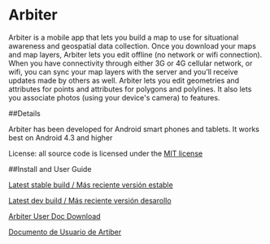 Arbiter
===============

Arbiter is a mobile app that lets you build a map to use for situational awareness and geospatial data collection. Once you download your maps and map layers, Arbiter lets you edit offline (no network or wifi connection).  When you have connectivity through either 3G or 4G cellular network, or wifi, you can sync your map layers with the server and you’ll receive updates made by others as well.  Arbiter lets you edit geometries and attributes for points and attributes for polygons and polylines.  It also lets you associate photos (using your device's camera) to features.

##Details

Arbiter has been developed for Android smart phones and tablets. It works best on Android 4.3 and higher

License:  all source code is licensed under the [MIT license](http://opensource.org/licenses/MIT)

##Install and User Guide

[Latest stable build / Más reciente versión estable](http://goo.gl/U2GlPe)

[Latest dev build / Más reciente versión desarollo](http://goo.gl/8sZI2u)

[Arbiter User Doc Download](https://github.com/ROGUE-JCTD/Arbiter-Android/blob/master/How_to_Use_Arbiter.pdf?raw=true)

[Documento de Usuario de Artiber](https://github.com/ROGUE-JCTD/Arbiter-Android/blob/master/How_to_Use_Arbiter-ESPAN%C3%9EOL.pdf?raw=true)

